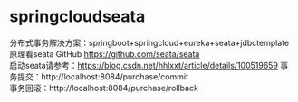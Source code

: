 # springcloudseata
分布式事务解决方案：springboot+springcloud+eureka+seata+jdbctemplate  
原理看seata GitHub https://github.com/seata/seata  
启动seata请参考：https://blog.csdn.net/hhlxxt/article/details/100519659
事务提交：http://localhost:8084/purchase/commit  
事务回滚：http://localhost:8084/purchase/rollback
